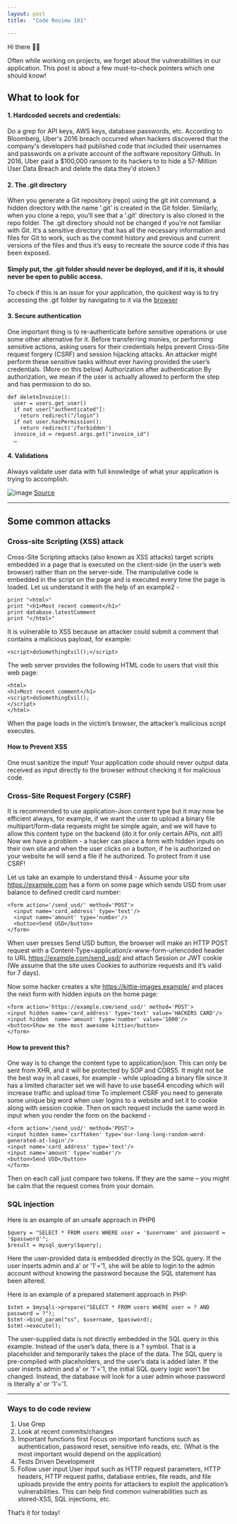 ```yaml
---
layout: post
title:  "Code Review 101"

---
```


Hi there 👋🏽

Often while working on projects, we forget about the vulnerabilities in our application. This post is about a few must-to-check pointers which one should know!

## What to look for

#### 1. Hardcoded secrets and credentials:
Do a grep for API keys, AWS keys, database passwords, etc.
According to Bloomberg, Uber's 2016 breach occurred when hackers discovered that the company's developers had published code that included their usernames and passwords on a private account of the software repository Github. In 2016, Uber paid a $100,000 ransom to its hackers to to hide a 57-Million User Data Breach and delete the data they'd stolen.1

#### 2. The .git directory
When you generate a Git repository (repo) using the git init command, a hidden directory with the name '.git' is created in the Git folder. Similarly, when you clone a repo, you’ll see that a '.git' directory is also cloned in the repo folder. The .git directory should not be changed if you're not familiar with Git. It’s a sensitive directory that has all the necessary information and files for Git to work, such as the commit history and previous and current versions of the files and thus it’s easy to recreate the source code if this has been exposed.
#### Simply put, the .git folder should never be deployed, and if it is, it should never be open to public access.
To check if this is an issue for your application, the quickest way is to try accessing the .git folder by navigating to it via the [browser](www.example.com/.git/)

#### 3. Secure authentication
One important thing is to re-authenticate before sensitive operations or use some other alternative for it. Before transferring monies, or performing sensitive actions, asking users for their credentials helps prevent Cross-Site request forgery (CSRF) and session hijacking attacks. An attacker might perform these sensitive tasks without ever having provided the user’s credentials. (More on this below)
Authorization after authentication
By authorization, we mean if the user is actually allowed to perform the step and has permission to do so.

```
def deleteInvoice():
  user = users.get_user()
  if not user["authenticated"]:
    return redirect("/login")
  if not user.hasPermission():
    return redirect('/forbidden')
  invoice_id = request.args.get("invoice_id")
  …
```

#### 4. Validations
Always validate user data with full knowledge of what your application is trying to accomplish.

![image](https://user-images.githubusercontent.com/10815402/139590512-860ae41b-c767-447d-bc36-cd795cd324ef.png)
[Source](https://xkcd.com/327/)


---


## Some common attacks
### Cross-site Scripting (XSS) attack
Cross-Site Scripting attacks (also known as XSS attacks) target scripts embedded in a page that is executed on the client-side (in the user’s web browser) rather than on the server-side. The manipulative code is embedded in the script on the page and is executed every time the page is loaded. Let us understand it with the help of an example2 -

```
print "<html>"
print "<h1>Most recent comment</h1>"
print database.latestComment
print "</html>"
```
It is vulnerable to XSS because an attacker could submit a comment that contains a malicious payload, for example:

```
<script>doSomethingEvil();</script>
```
The web server provides the following HTML code to users that visit this web page:
```
<html> 
<h1>Most recent comment</h1> 
<script>doSomethingEvil();
</script>
</html>
```
When the page loads in the victim’s browser, the attacker’s malicious script executes. 

#### How to Prevent XSS
One must sanitize the input! Your application code should never output data received as input directly to the browser without checking it for malicious code.

### Cross-Site Request Forgery (CSRF)
It is recommended to use application-Json content type but it may now be efficient always, for example, if we want the user to upload a binary file multipart/form-data requests might be simple again, and we will have to allow this content type on the backend (do it for only certain APIs, not all!)
Now we have a problem - a hacker can place a form with hidden inputs on their own site and when the user clicks on a button, if he is authorized on your website he will send a file if he authorized. To protect from it use CSRF!

Let us take an example to understand this4 -
Assume your site https://example.com has a form on some page which sends USD from user balance to defined credit card number:

```
<form action='/send_usd/' method='POST'>    
  <input name='card_address' type='text'/>    
  <input name='amount' type='number'/>    
  <button>Send USD</button> 
</form>﻿
```
When user presses Send USD button, the browser will make an HTTP POST request with a Content-Type=application/x-www-form-urlencoded header to URL https://example.com/send_usd/ and attach Session or JWT cookie (We assume that the site uses Cookies to authorize requests and it’s valid for 7 days).

Now some hacker creates a site https://kittie-images.example/ and places the next form with hidden inputs on the home page:
```
<form action='https://example.com/send_usd/' method='POST'>     
<input hidden name='card_address' type='text' value='HACKERS CARD'/>    
<input hidden  name='amount' type='number' value='1000'/>      
<button>Show me the most awesome kittie</button> 
</form>﻿ 
```

#### How to prevent this?

One way is to change the content type to application/json. This can only be sent from XHR, and it will be protected by SOP and CORS5. It might not be the best way in all cases, for example - while uploading a binary file since it has a limited character set we will have to use base64 encoding which will increase traffic and upload time
To implement CSRF you need to generate some unique big word when user logins to a website and set it to cookie along with session cookie. Then on each request include the same word in input when you render the form on the backend -
```
<form action='/send_usd/' method='POST'>
<input hidden name='csrftoken' type='our-long-long-random-word-generated-at-login'/>
<input name='card_address' type='text'/>
<input name='amount' type='number'/>
<button>Send USD</button>
</form>﻿ 
```
Then on each call just compare two tokens. If they are the same – you might be calm that the request comes from your domain.

### SQL injection
Here is an example of an unsafe approach in PHP6
```
$query = "SELECT * FROM users WHERE user = '$username' and password = '$password'";
$result = mysql_query($query);
```
Here the user-provided data is embedded directly in the SQL query. If the user inserts admin and a' or '1'='1, she will be able to login to the admin account without knowing the password because the SQL statement has been altered.

Here is an example of a prepared statement approach in PHP:
```
$stmt = $mysqli->prepare("SELECT * FROM users WHERE user = ? AND password = ?");
$stmt->bind_param("ss", $username, $password);
$stmt->execute();
```
The user-supplied data is not directly embedded in the SQL query in this example. Instead of the user’s data, there is a ? symbol. That is a placeholder and temporarily takes the place of the data. The SQL query is pre-compiled with placeholders, and the user’s data is added later. If the user inserts admin and a' or '1'='1, the initial SQL query logic won’t be changed. Instead, the database will look for a user admin whose password is literally a' or '1'='1.

---

### Ways to do code review
1. Use Grep
2. Look at recent commits/changes
3. Important functions first
Focus on important functions such as authentication, password reset, sensitive info reads, etc. (What is the most important would depend on the application)
4. Tests Driven Development
5. Follow user input
User input such as HTTP request parameters, HTTP headers, HTTP request paths, database entries, file reads, and file uploads provide the entry points for attackers to exploit the application’s vulnerabilities. This can help find common vulnerabilities such as stored-XSS, SQL injections, etc.

That’s it for today!
